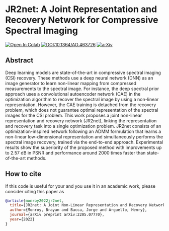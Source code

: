 # JR2net: A Joint Representation and Recovery Network for Compressive Spectral Imaging

[![Open In Colab](https://colab.research.google.com/assets/colab-badge.svg)](https://colab.research.google.com/github/bemc22/JR2net/blob/main/demo_train.ipynb)
[![DOI:10.1364/AO.463726](https://zenodo.org/badge/DOI/10.1364/AO.463726.svg)](https://doi.org/10.1364/AO.463726)
[![arXiv](https://img.shields.io/badge/arXiv-2205.07770-b31b1b.svg?style=plastic)](https://arxiv.org/abs/2205.07770)

## Abstract

Deep learning models are state-of-the-art in compressive spectral imaging (CSI) recovery. These methods use a deep neural network (DNN) as an image generator to learn non-linear mapping from compressed measurements to the spectral image. For instance, the deep spectral prior approach uses a convolutional autoencoder network (CAE) in the optimization algorithm to recover the spectral image by using a non-linear representation. However, the CAE training is detached from the recovery problem, which does not guarantee optimal representation of the spectral images for the CSI problem. This work proposes a joint non-linear representation and recovery network (JR2net), linking the representation and recovery task into a single optimization problem. JR2net consists of an optimization-inspired network following an ADMM formulation that learns a non-linear low-dimensional representation and simultaneously performs the spectral image recovery, trained via the end-to-end approach. Experimental results show the superiority of the proposed method with improvements up to 2.57 dB in PSNR and performance around 2000 times faster than state-of-the-art methods.


## How to cite
If this code is useful for your and you use it in an academic work, please consider citing this paper as


```bib
@article{monroy2022jr2net,
  title={JR2net: A Joint Non-Linear Representation and Recovery Network for Compressive Spectral Imaging},
  author={Monroy, Brayan and Bacca, Jorge and Arguello, Henry},
  journal={arXiv preprint arXiv:2205.07770},
  year={2022}
}
```
